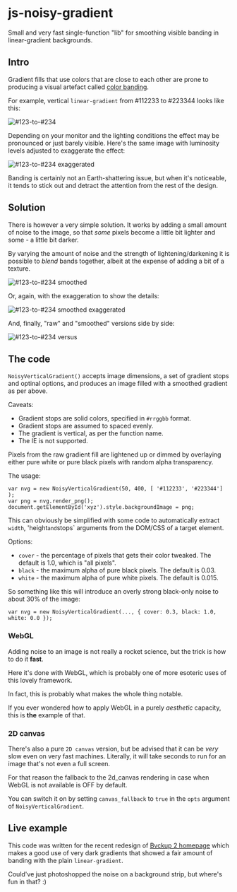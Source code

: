 # js-noisy-gradient
Small and very fast single-function "lib" for smoothing visible banding in linear-gradient backgrounds.

## Intro ##

Gradient fills that use colors that are close to each other are prone
to producing a visual artefact called [color banding](https://en.wikipedia.org/wiki/Colour_banding).

For example, vertical `linear-gradient` from #112233 to #223344 looks like this:

![#123-to-#234](gradient-raw.png)

Depending on your monitor and the lighting conditions the effect may be pronounced or just barely visible. 
Here's the same image with luminosity levels adjusted to exaggerate the effect:

![#123-to-#234 exaggerated](gradient-raw-ex.png)

Banding is certainly not an Earth-shattering issue, but when it's noticeable,
it tends to stick out and detract the attention from the rest of the design.

## Solution ##

There is however a very simple solution. It works by adding a small amount
of noise to the image, so that _some_ pixels become a little bit lighter
and some - a little bit darker.

By varying the amount of noise and the strength of lightening/darkening
it is possible to _blend_ bands together, albeit at the expense of adding
a bit of a texture.

![#123-to-#234 smoothed](gradient-smoothed.png)

Or, again, with the exaggeration to show the details:

![#123-to-#234 smoothed exaggerated](gradient-smoothed-ex.png)

And, finally, "raw" and "smoothed" versions side by side:

![#123-to-#234 versus](gradient-raw-vs-smoothed.png)

## The code ##

`NoisyVerticalGradient()` accepts image dimensions, a set of gradient 
stops and optinal options, and produces an image filled with a 
smoothed gradient as per above.

Caveats:
* Gradient stops are solid colors, specified in `#rrggbb` format.
* Gradient stops are assumed to spaced evenly.
* The gradient is vertical, as per the function name.
* The IE is not supported.

Pixels from the raw gradient fill are lightened up or dimmed by overlaying
either pure white or pure black pixels with random alpha transparency.

The usage:

    var nvg = new NoisyVerticalGradient(50, 400, [ '#112233', '#223344'] );
    var png = nvg.render_png();
    document.getElementById('xyz').style.backgroundImage = png;

This can obviously be simplified with some code to automatically
extract `width`, 'height` and `stops` arguments from the DOM/CSS
of a target element.

Options:

* `cover` - the percentage of pixels that gets their color tweaked. The default is 1.0, which is "all pixels".
* `black` - the maximum alpha of pure black pixels. The default is 0.03.
* `white` - the maximum alpha of pure white pixels. The default is 0.015.

So something like this will introduce an overly strong black-only
noise to about 30% of the image:

    var nvg = new NoisyVerticalGradient(..., { cover: 0.3, black: 1.0, white: 0.0 });

### WebGL ###

Adding noise to an image is not really a rocket science, but the 
trick is how to do it **fast**.

Here it's done with WebGL, which is probably one of more esoteric
uses of this lovely framework.

In fact, this is probably what makes the whole thing notable.

If you ever wondered how to apply WebGL in a purely *aesthetic*
capacity, this is **the** example of that.

### 2D canvas ###

There's also a pure `2D canvas` version, but be advised that it
can be *very* slow even on very fast machines. Literally, it will
take seconds to run for an image that's not even a full screen.

For that reason the fallback to the 2d_canvas rendering in case
when WebGL is not available is OFF by default.

You can switch it on by setting `canvas_fallback` to `true` in 
the `opts` argument of `NoisyVerticalGradient`.

## Live example ##

This code was written for the recent redesign of 
[Bvckup 2 homepage](https://bvckup2.com) which makes a good use 
of very dark gradients that showed a fair amount of banding with 
the plain `linear-gradient`.

Could've just photoshopped the noise on a background strip, but
where's fun in that? :)
